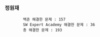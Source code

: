 ### 정원재
            백준 해결한 문제 : 157      
            SW Expert Academy 해결한 문제 : 36     
            총 해결한 문제 : 193